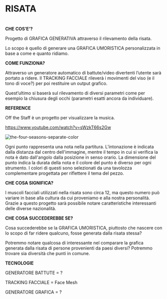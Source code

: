 # RISATA <h1>

**CHE COS’E’?**

Progetto di GRAFICA GENERATIVA attraverso il rilevamento della risata.

Lo scopo è quello di generare una GRAFICA UMORISTICA personalizzata in base a come e quanto ridiamo. 

**COME FUNZIONA?**

Attraverso un generatore automatico di battute/video divertenti l’utente sarà portato a ridere. Il TRACKING FACCIALE rileverà i movimenti del viso (e il tono di voce?) per poi restituire un output grafico.

Quest’ultimo si baserà sul rilevamento di diversi parametri come per esempio la chiusura degli occhi (parametri esatti ancora da individuare).

**REFERENCE**

Off the Staff è un progetto per visualizzare la musica.

https://www.youtube.com/watch?v=sWzkT66s2Gw

![the-four-seasons-separate-color](https://user-images.githubusercontent.com/79698027/117284921-abac6a80-ae67-11eb-8e6e-f08f70ab5efb.jpg)

Ogni punto rappresenta una nota nella partitura. L’intonazione è indicata dalla distanza dal centro dell'immagine, mentre il tempo in cui si verifica la nota è dato dall'angolo dalla posizione in senso orario. La dimensione del punto indica la durata della nota e il colore del punto è diverso per ogni strumento. I colori di questi sono selezionati da una tavolozza complementare progettata per riflettere il tema del pezzo.

**CHE COSA SIGNIFICA?**

I muscoli facciali utilizzati nella risata sono circa 12, ma questo numero può variare in base alla cultura da cui proveniamo e alla nostra personalità. Grazie a questo progetto sarà possibile notare caratteristiche interessanti delle diverse nazionalità.

**CHE COSA SUCCEDEREBBE SE?**

Cosa succederebbe se la GRAFICA UMORISTICA, piuttosto che nascere con lo scopo di far ridere qualcuno, fosse generata dalla risata stessa?

Potremmo notare qualcosa di interessante nel comparare la grafica generata dalla risata di persone provenienti da paesi diversi? Potremmo trovare sia diversità che punti in comune.

**TECNOLOGIE**

GENERATORE BATTUTE = ?

TRACKING FACCIALE = Face Mesh

GENERATORE GRAFICA = ?
